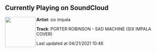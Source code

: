 ## Currently Playing on SoundCloud

[<img align="left" width="100" src="https://i1.sndcdn.com/artworks-xh7W5E8vszKWuOc0-jAtX4A-t500x500.jpg">](https://soundcloud.com/siximpala/porter-robinson-sad-machine-six-impala-cover)

**Artist**: six impala 

**Track**: PORTER ROBINSON - SAD MACHINE (SIX IMPALA COVER)

Last updated at 04/21/2021 10:46
